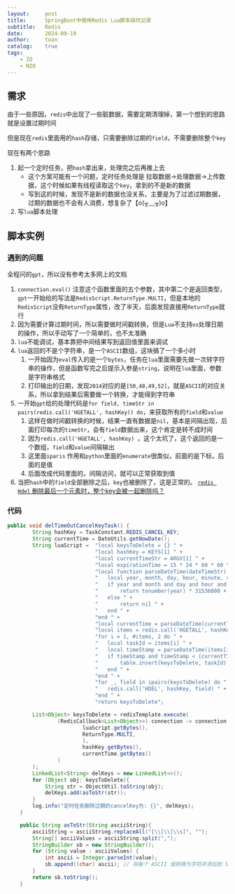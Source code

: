 ```yaml
---
layout:     post
title:      SpringBoot中使用Redis Lua脚本踩坑记录
subtitle:   Redis
date:       2024-09-19
author:     toan
catalog:	true
tags:
    - IO
    - NIO
---
```


## 需求

由于一些原因，`redis`中出现了一些脏数据，需要定期清理掉，第一个想到的思路就是设置过期时间

但是现在`redis`里面用的`hash`存储，只需要删除过期的`field`，不需要删除整个`key`

现在有两个思路

1. 起一个定时任务，把`hash`拿出来，处理完之后再推上去
   * 这个方案可能有一个问题，定时任务处理是 拉取数据->处理数据->上传数据，这个时候如果有线程读取这个`key`，拿到的不是新的数据
   * 写到这的时候，发现不是新的数据也没关系，主要是为了过滤过期数据，过期的数据也不会有人消费，想复杂了【o(╥﹏╥)o】
2. 写`lua`脚本处理

## 脚本实例

### 遇到的问题

全程问的`gpt`，所以没有参考太多网上的文档

1. `connection.eval()` 注意这个函数里面的五个参数，其中第二个是返回类型，`gpt`一开始给的写法是`RedisScript.ReturnType.MULTI`，但是本地的`RedisScript`没有`ReturnType`属性，改了半天，后面发现直接用`ReturnType`就行
2. 因为需要计算过期时间，所以需要做时间戳转换，但是`Lua`不支持`os`处理日期的操作，所以手动写了一个简单的，也不太准确
3. `lua`不能调试，基本靠把中间结果写到返回值里面来调试
4. `lua`返回的不是个字符串，是一个`ASCII`数组，这块搞了一个多小时
   1. 一开始因为`eval`传入的是一个`bytes`，任务在`lua`里面需要先做一次转字符串的操作，但是函数写完之后提示入参是`string`，说明在`lua`里面，参数是字符串格式
   2. 打印输出的日期，发现`2014`对应的是`[50,48,49,52]`，就是`ASCII`的对应关系，所以拿到结果后需要做一个转换，才能得到字符串
5. 一开始`gpt`给的处理代码是`for field, timeStr in pairs(redis.call('HGETALL', hashKey)) do`，来获取所有的`field`和`value`
   1. 这样在做时间戳转换的时候，结果一直有数据是`nil`，基本是间隔出现，后面打印每次的`timeStr`，会有`field`数据出来，这个肯定是转不成时间
   2. 因为`redis.call('HGETALL', hashKey) `，这个太坑了，这个返回的是一个数组，`field`和`value`间隔输出
   3. 这里面`iparis` 作用和`python`里面的`enumerate`很类似，前面的是下标，后面的是值
   4. 后面改成代码里面的，间隔访问，就可以正常获取到值
6. 当把`hash`中的`field`全部删除之后，`key`也被删除了，这是正常的。 [`redis Hdel` 删除最后一个元素时，整个key会被一起删除吗？](https://blog.csdn.net/qfzhangwei/article/details/130133465)

### 代码

```java
public void delTimeOutCancelKeyTask() {
        String hashKey = TaskConstant.REDIS_CANCEL_KEY;
        String currentTime = DateUtils.getNowDate();
        String luaScript =  "local keysToDelete = {} " +
                            "local hashKey = KEYS[1] " +
                            "local currentTimeStr = ARGV[1] " +
                            "local expirationTime = 15 * 24 * 60 * 60 " +
                            "local function parseDateTime(dateTimeStr) " +
                            "   local year, month, day, hour, minute, second = string.match(dateTimeStr, \"(%d+)-(%d+)-(%d+) (%d+):(%d+):(%d+).(%d+)\") "+
                            "   if year and month and day and hour and minute and second then "+
                            "       return tonumber(year) * 31536000 + tonumber(month) * 2592000 + tonumber(day) * 86400 + tonumber(hour) * 3600 + tonumber(minute) * 60 + tonumber(second) "+
                            "   else " +
                            "       return nil " +
                            "   end " +
                            "end " +
                            "local currentTime = parseDateTime(currentTimeStr) " +
                            "local items = redis.call('HGETALL', hashKey) " +
                            "for i = 1, #items, 2 do " +
                            "   local taskId = items[i] " +
                            "   local timeStamp = parseDateTime(items[i+1]) " +
                            "   if timeStamp and timeStamp < (currentTime - expirationTime) then " +
                            "       table.insert(keysToDelete, taskId) " +
                            "   end " +
                            "end " +
                            "for _, field in ipairs(keysToDelete) do " +
                            "   redis.call('HDEL', hashKey, field) " +
                            "end " +
                            "return keysToDelete";

        List<Object> keysToDelete = redisTemplate.execute(
                (RedisCallback<List<Object>>) connection -> connection.eval(
                        luaScript.getBytes(),
                        ReturnType.MULTI,
                        1,
                        hashKey.getBytes(),
                        currentTime.getBytes()
                )
        );
        LinkedList<String> delKeys = new LinkedList<>();
        for (Object obj: keysToDelete){
            String str = ObjectUtil.toString(obj);
            delKeys.add(asToStr(str));
        }
        log.info("定时任务删除过期的cancelKey为: {}", delKeys);
    }

    public String asToStr(String asciiString){
        asciiString = asciiString.replaceAll("[\\[\\]\\s]", "");
        String[] asciiValues = asciiString.split(",");
        StringBuilder sb = new StringBuilder();
        for (String value : asciiValues) {
            int ascii = Integer.parseInt(value);
            sb.append((char) ascii); // 将每个 ASCII 值转换为字符并添加到 StringBuilder
        }
        return sb.toString();
    }
```

